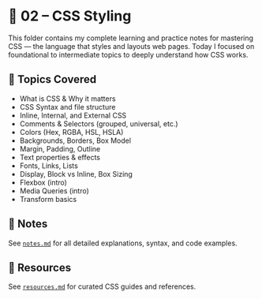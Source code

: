 # 🎨 02 – CSS Styling

This folder contains my complete learning and practice notes for mastering CSS — the language that styles and layouts web pages. Today I focused on foundational to intermediate topics to deeply understand how CSS works.

## 🧠 Topics Covered

- What is CSS & Why it matters
- CSS Syntax and file structure
- Inline, Internal, and External CSS
- Comments & Selectors (grouped, universal, etc.)
- Colors (Hex, RGBA, HSL, HSLA)
- Backgrounds, Borders, Box Model
- Margin, Padding, Outline
- Text properties & effects
- Fonts, Links, Lists
- Display, Block vs Inline, Box Sizing
- Flexbox (intro)
- Media Queries (intro)
- Transform basics

## 📝 Notes

See [`notes.md`](./notes.md) for all detailed explanations, syntax, and code examples.

## 🔗 Resources

See [`resources.md`](./resources.md) for curated CSS guides and references.
